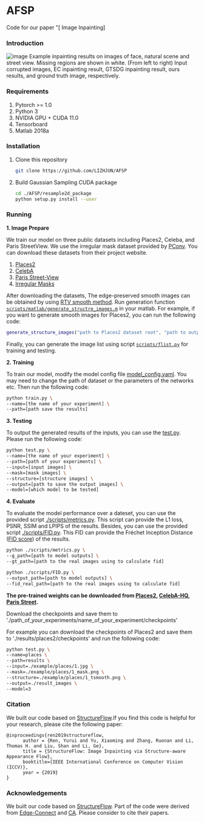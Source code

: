 # AFSP
Code for our paper "[ Image Inpainting] 

### Introduction


![image](https://github.com/LIZHJUN/AFSP/blob/main/Images/example.png)
Example inpainting results on images of face, natural scene and street view. Missing regions are shown in white. (From left to right) Input corrupted images, EC inpainting result, GTSDG inpainting result, ours results, and ground truth image, respectively.

### Requirements

1. Pytorch >= 1.0
2. Python 3
3. NVIDIA GPU + CUDA 11.0
4. Tensorboard
5. Matlab 2018a

### Installation

1. Clone this repository

   ```bash
   git clone https://github.com/LIZHJUN/AFSP
   ```

2. Build Gaussian Sampling CUDA package 

   ```bash
   cd ./AFSP/resample2d_package
   python setup.py install --user
   ```


### Running

**1.   Image Prepare**

We train our model on three public datasets including Places2, Celeba, and Paris StreetView. We use the irregular mask dataset provided by [PConv](https://arxiv.org/abs/1804.07723). You can download these datasets from their project website.

1. [Places2](http://places2.csail.mit.edu)
2. [CelebA](http://mmlab.ie.cuhk.edu.hk/projects/CelebA.html) 
3. [Paris Street-View](https://github.com/pathak22/context-encoder) 
4. [Irregular Masks](http://masc.cs.gmu.edu/wiki/partialconv)

After downloading the datasets, The edge-preserved smooth images can be obtained by using [RTV smooth method](http://www.cse.cuhk.edu.hk/~leojia/projects/texturesep/). Run generation function [`scripts/matlab/generate_structre_images.m`](scripts/matlab/generate_structure_images.m) in your matlab. For example, if you want to generate smooth images for Places2, you can run the following code:

```matlab
generate_structure_images("path to Places2 dataset root", "path to output folder");
```

Finally, you can generate the image list using script  [`scripts/flist.py`](scripts/flist.py) for training and testing.

**2.   Training**

To train our model, modify the model config file [model_config.yaml](model_config.yaml). You may need to change the path of dataset or the parameters of the networks etc. Then run the following code:

```bash
python train.py \
--name=[the name of your experiment] \
--path=[path save the results] 
```

**3.   Testing**

To output the generated results of the inputs, you can use the [test.py](test.py).  Please run the following code:

```bash
python test.py \
--name=[the name of your experiment] \
--path=[path of your experiments] \
--input=[input images] \
--mask=[mask images] \
--structure=[structure images] \
--output=[path to save the output images] \
--model=[which model to be tested]
```

**4.   Evaluate**

To evaluate the model performance over a dateset, you can use the provided script [./scripts/metrics.py](scripts/metrics.py). This script can provide the L1 loss, PSNR, SSIM and LPIPS of the results. Besides, you can use the provided script [./scripts/FID.py](scripts/FID.py). This FID can provide the Fréchet Inception Distance ([FID score](https://github.com/mseitzer/pytorch-fid)) of the results.

```bash
python ./scripts/metrics.py \
--g_path=[path to model outputs] \
--gt_path=[path to the real images using to calculate fid]
```

```bash
python ./scripts/FID.py \
--output_path=[path to model outputs] \
--fid_real_path=[path to the real images using to calculate fid]
```


**The pre-trained weights can be downloaded from [Places2](), [CelebA-HQ](), [Paris Street]().**

Download the checkpoints and save them to './path_of_your_experiments/name_of_your_experiment/checkpoints'

For example you can download the checkpoints of Places2 and save them to './results/places2/checkpoints' and run the following code:

```bash
python test.py \
--name=places \
--path=results \
--input=./example/places/1.jpg \
--mask=./example/places/1_mask.png \
--structure=./example/places/1_tsmooth.png \
--output=./result_images \
--model=3
```

### Citation

We built our code based on [StructureFlow](https://github.com/RenYurui/StructureFlow).If you find this code is helpful for your research, please cite the following paper:

```
@inproceedings{ren2019structureflow,
      author = {Ren, Yurui and Yu, Xiaoming and Zhang, Ruonan and Li, Thomas H. and Liu, Shan and Li, Ge},
      title = {StructureFlow: Image Inpainting via Structure-aware Appearance Flow},
      booktitle={IEEE International Conference on Computer Vision (ICCV)},
      year = {2019}
}
```



### Acknowledgements

We built our code based on [StructureFlow](https://github.com/RenYurui/StructureFlow). Part of the code were derived from [Edge-Connect](https://github.com/knazeri/edge-connect) and [CA](https://github.com/JiahuiYu/generative_inpainting). Please consider to cite their papers. 

